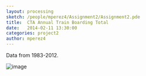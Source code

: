 ```yaml
---
layout: processing
sketch: /people/mperez4/Assignment2/Assignment2.pde
title:  CTA Annual Train Boarding Total
date:   2014-02-11 13:30:00
categories: project2
author: mperez4
---
```


Data from 1983-2012. 

![image](/TheArtOfDataVisualization/people/mperez4/img/ctaAnnualCost.png)

